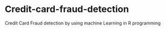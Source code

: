 # Credit-card-fraud-detection
Credit Card Fraud detection by using machine Learning in R programming
